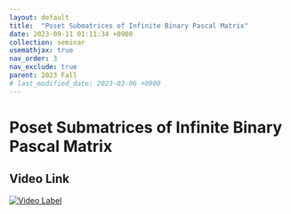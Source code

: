 ```yaml
---
layout: default
title:  "Poset Submatrices of Infinite Binary Pascal Matrix"
date: 2023-09-11 01:11:34 +0900
collection: seminar
usemathjax: true
nav_order: 3
nav_exclude: true
parent: 2023 Fall
# last_modified_date: 2023-03-06 +0900
---
```

# Poset Submatrices of Infinite Binary Pascal Matrix
<!-- ## <center> Abstract </center>
Francis Guthrie claimed in 1852 the four color problem. We
proof two essential lemmas and then solve six color problem. We expand
the proof of six color problem into five, four color problem. Kempe
published this proof in 1879. However the flaw was discovered in 1890
by Heawood. Although flawed, Kempe’s idea was used as one of a basic
tool. -->
## Video Link

[![Video Label](https://img.youtube.com/vi/aXwZx2ilH2c/hqdefault.jpg)](https://youtu.be/aXwZx2iIH2c?si=x-lNzwi6PMI9Uq-n)

<!-- ## PDF Download -->

<!-- <a target='_blank' href='../2023-2/2023-2_download/crime.pdf'>Crime PDF</a> -->